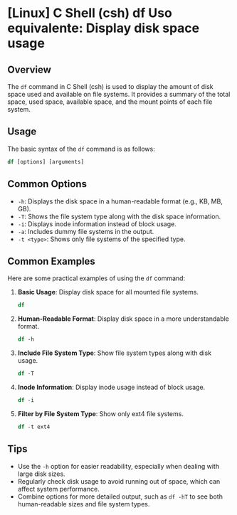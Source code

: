 # [Linux] C Shell (csh) df Uso equivalente: Display disk space usage

## Overview
The `df` command in C Shell (csh) is used to display the amount of disk space used and available on file systems. It provides a summary of the total space, used space, available space, and the mount points of each file system.

## Usage
The basic syntax of the `df` command is as follows:

```csh
df [options] [arguments]
```

## Common Options
- `-h`: Displays the disk space in a human-readable format (e.g., KB, MB, GB).
- `-T`: Shows the file system type along with the disk space information.
- `-i`: Displays inode information instead of block usage.
- `-a`: Includes dummy file systems in the output.
- `-t <type>`: Shows only file systems of the specified type.

## Common Examples
Here are some practical examples of using the `df` command:

1. **Basic Usage**: Display disk space for all mounted file systems.
   ```csh
   df
   ```

2. **Human-Readable Format**: Display disk space in a more understandable format.
   ```csh
   df -h
   ```

3. **Include File System Type**: Show file system types along with disk usage.
   ```csh
   df -T
   ```

4. **Inode Information**: Display inode usage instead of block usage.
   ```csh
   df -i
   ```

5. **Filter by File System Type**: Show only ext4 file systems.
   ```csh
   df -t ext4
   ```

## Tips
- Use the `-h` option for easier readability, especially when dealing with large disk sizes.
- Regularly check disk usage to avoid running out of space, which can affect system performance.
- Combine options for more detailed output, such as `df -hT` to see both human-readable sizes and file system types.